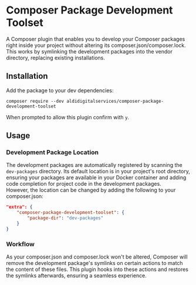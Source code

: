 # Composer Package Development Toolset
A Composer plugin that enables you to develop your Composer packages right inside your project without altering its composer.json/composer.lock.
This works by symlinking the development packages into the vendor directory, replacing existing installations.

## Installation
Add the package to your dev dependencies:
```shell
composer require --dev aldidigitalservices/composer-package-development-toolset
```
When prompted to allow this plugin confirm with `y`.

## Usage
### Development Package Location
The development packages are automatically registered by scanning the `dev-packages` directory.
Its default location is in your project's root directory, ensuring your packages are available in your Docker container and adding code completion for project code in the development packages.  
However, the location can be changed by adding the following to your composer.json:

```json
"extra": {
    "composer-package-development-toolset": {
        "package-dir": "dev-packages"
    }
}
```

### Workflow
As your composer.json and composer.lock won't be altered, Composer will remove the development package's symlinks on certain actions to match the content of these files.
This plugin hooks into these actions and restores the symlinks afterwards, ensuring a seamless experience.
